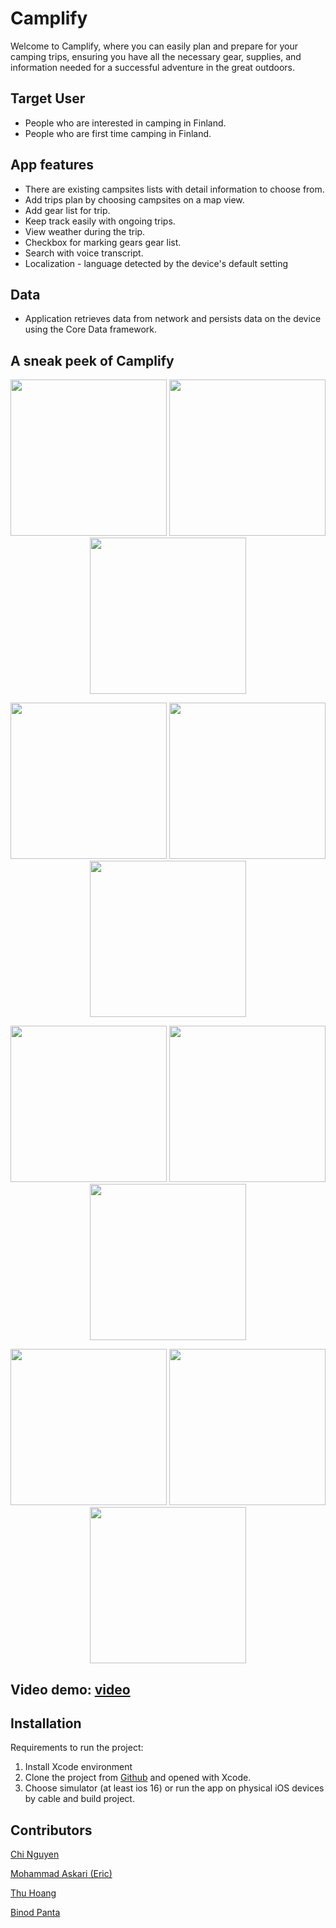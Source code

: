 # Camplify
Welcome to Camplify, where you can easily plan and prepare for your camping trips, ensuring you have all the necessary gear, supplies, and information needed for a successful adventure in the great outdoors.

## Target User
- People who are interested in camping in Finland.
- People who are first time camping in Finland.

## App features
<ul>
  <li> There are existing campsites lists with detail information to choose from.
  <li> Add trips plan by choosing campsites on a map view.
  <li> Add gear list for trip.
  <li> Keep track easily with ongoing trips.
  <li> View weather during the trip.
  <li> Checkbox for marking gears gear list.
  <li> Search with voice transcript.
  <li> Localization - language detected by the device's default setting
</ul>

## Data
- Application retrieves data from network and persists data on the device using the Core Data framework.
  
## A sneak peek of Camplify
<p align="center">
  <img src="https://user-images.githubusercontent.com/89455223/235214076-0807c0b0-a53a-4c20-bde0-2b0edf564806.png" width="250">
  <img src="https://user-images.githubusercontent.com/89455223/235214189-19bf3203-58ed-409b-9e70-886b25fe2504.png" width="250">
  <img src="https://user-images.githubusercontent.com/89455223/235214252-c93c59d7-f595-4b7f-b7e3-fb49982ce755.png" width="250">
</p> 

<p align="center">
  <img src="https://user-images.githubusercontent.com/89455223/235214321-67cac162-2373-4bd9-9523-3a55b3254e57.png" width="250">
  <img src="https://user-images.githubusercontent.com/89455223/235214388-5ebb1e4f-edcb-47f4-98d7-bed1d77df110.png" width="250">
  <img src="https://user-images.githubusercontent.com/89455223/235214468-0cfc1cc1-570c-4e24-9331-2bcac2af2feb.png" width="250">
</p> 

<p align="center">
  <img src="https://user-images.githubusercontent.com/89455223/235219955-d90e334f-652a-445f-9f42-c8ebad4b5dc8.png" width="250">
  <img src="https://user-images.githubusercontent.com/89455223/235220026-be3f7c52-ff1e-489b-afcb-603f19bc717d.png" width="250">
  <img src="https://user-images.githubusercontent.com/89455223/235220286-847ea0a9-0405-4664-acf9-0b6914e0da34.png" width="250">
</p> 

<p align="center"> 
  <img src="https://user-images.githubusercontent.com/89455223/235214908-ef46f193-d8bd-47ae-bc5e-49ae1a6efa92.png" width="250">
  <img src="https://user-images.githubusercontent.com/89455223/235214963-85a34330-9153-4d4c-be3c-cf5c82a66034.png" width="250">
  <img src="https://user-images.githubusercontent.com/89455223/235215083-a528d74d-6ce7-42b6-aaf9-3a9af3f7f3cd.png" width="250">
</p>

## Video demo: [video](https://youtu.be/mMk1HYnvwjY)

## Installation
Requirements to run the project:
1. Install Xcode environment
2. Clone the project from [Github](https://github.com/ericaskari-metropolia/ios-camping-app.git) and opened with Xcode.
3. Choose simulator (at least ios 16) or run the app on physical iOS devices by cable and build project.

## Contributors
[Chi Nguyen](https://github.com/chinguyen202)

[Mohammad Askari (Eric)](https://github.com/ericaskari)

[Thu Hoang](https://github.com/ThuHoang2312)

[Binod Panta](https://github.com/frozenfi)
